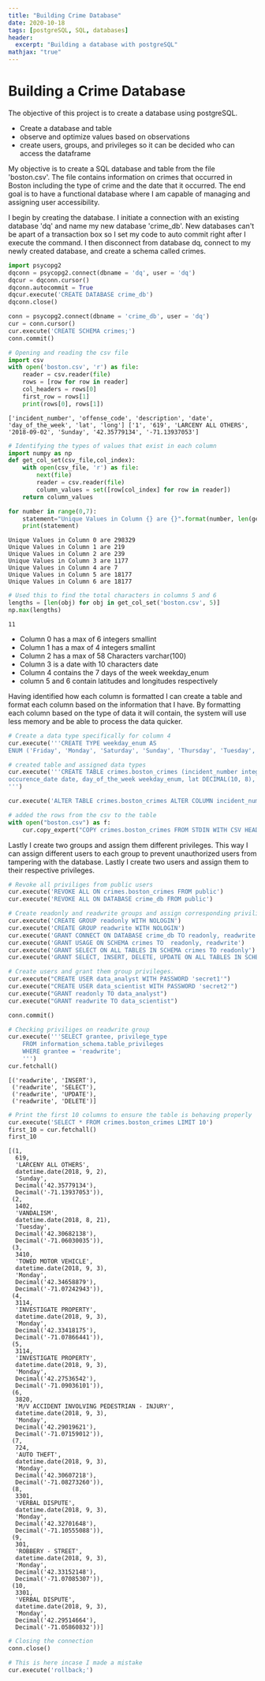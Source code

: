 ```yaml
---
title: "Building Crime Database"
date: 2020-10-18
tags: [postgreSQL, SQL, databases]
header:
  excerpt: "Building a database with postgreSQL"
mathjax: "true"
---
```

# Building a Crime Database
The objective of this project is to create a database using postgreSQL.

- Create a database and table
- observe and optimize values based on observations
- create users, groups, and privileges so it can be decided who can access the dataframe

My objective is to create a SQL database and table from the file 'boston.csv'. The file contains information on crimes that occurred in Boston including the type of crime and the date that it occurred. The end goal is to have a functional database where I am capable of managing and assigning user accessibility.

 I begin by creating the database. I initiate a connection with an existing database 'dq' and name my new database 'crime_db'. New databases can't be apart of a transaction box so I set my code to auto commit right after I execute the command. I then disconnect from database dq, connect to my newly created database, and create a schema called crimes.


```python
import psycopg2
dqconn = psycopg2.connect(dbname = 'dq', user = 'dq')
dqcur = dqconn.cursor()
dqconn.autocommit = True
dqcur.execute('CREATE DATABASE crime_db')
dqconn.close()
```


```python
conn = psycopg2.connect(dbname = 'crime_db', user = 'dq')
cur = conn.cursor()
cur.execute('CREATE SCHEMA crimes;')
conn.commit()
```


```python
# Opening and reading the csv file
import csv
with open('boston.csv', 'r') as file:
    reader = csv.reader(file)
    rows = [row for row in reader]
    col_headers = rows[0]
    first_row = rows[1]
    print(rows[0], rows[1])
```

    ['incident_number', 'offense_code', 'description', 'date', 'day_of_the_week', 'lat', 'long'] ['1', '619', 'LARCENY ALL OTHERS', '2018-09-02', 'Sunday', '42.35779134', '-71.13937053']



```python
# Identifying the types of values that exist in each column
import numpy as np
def get_col_set(csv_file,col_index):
    with open(csv_file, 'r') as file:
        next(file)
        reader = csv.reader(file)
        column_values = set([row[col_index] for row in reader])
    return column_values
```


```python
for number in range(0,7):
    statement="Unique Values in Column {} are {}".format(number, len(get_col_set('boston.csv',number)))
    print(statement)
```

    Unique Values in Column 0 are 298329
    Unique Values in Column 1 are 219
    Unique Values in Column 2 are 239
    Unique Values in Column 3 are 1177
    Unique Values in Column 4 are 7
    Unique Values in Column 5 are 18177
    Unique Values in Column 6 are 18177



```python
# Used this to find the total characters in columns 5 and 6
lengths = [len(obj) for obj in get_col_set('boston.csv', 5)]
np.max(lengths)
```




    11



- Column 0 has a max of 6 integers smallint
- Column 1 has a max of 4 integers  smallint
- Column 2 has a max of 58 Characters varchar(100)
- Column 3 is a date with 10 characters date
- Column 4 contains the 7 days of the week weekday_enum
- column 5 and 6 contain latitudes and longitudes respectively

Having identified how each column is formatted I can create a table and format each column based on the information that I have. By formatting each column based on the type of data it will contain, the system will use less memory and be able to process the data quicker.


```python
# Create a data type specifically for column 4
cur.execute('''CREATE TYPE weekday_enum AS
ENUM ('Friday', 'Monday', 'Saturday', 'Sunday', 'Thursday', 'Tuesday', 'Wednesday')''')
```


```python
# created table and assigned data types
cur.execute('''CREATE TABLE crimes.boston_crimes (incident_number integer PRIMARY KEY, offense_code smallint, description VARCHAR(100),
occurence_date date, day_of_the_week weekday_enum, lat DECIMAL(10, 8), long DECIMAL(10, 8));
''')
```


```python
cur.execute('ALTER TABLE crimes.boston_crimes ALTER COLUMN incident_number TYPE integer;')
```


```python
# added the rows from the csv to the table
with open("boston.csv") as f:
    cur.copy_expert("COPY crimes.boston_crimes FROM STDIN WITH CSV HEADER;", f)
```

Lastly I create two groups and assign them different privileges. This way I can assign different users to each group to prevent unauthorized users from tampering with the database. Lastly I create two users and assign them to their respective privileges.


```python
# Revoke all priviliges from public users
cur.execute('REVOKE ALL ON crimes.boston_crimes FROM public')
cur.execute('REVOKE ALL ON DATABASE crime_db FROM public')
```


```python
# Create readonly and readwrite groups and assign corresponding priviliges.
cur.execute('CREATE GROUP readonly WITH NOLOGIN')
cur.execute('CREATE GROUP readwrite WITH NOLOGIN')
cur.execute('GRANT CONNECT ON DATABASE crime_db TO readonly, readwrite')
cur.execute('GRANT USAGE ON SCHEMA crimes TO  readonly, readwrite')
cur.execute('GRANT SELECT ON ALL TABLES IN SCHEMA crimes TO readonly')
cur.execute('GRANT SELECT, INSERT, DELETE, UPDATE ON ALL TABLES IN SCHEMA crimes TO readwrite')
```


```python
# Create users and grant them group privileges.
cur.execute("CREATE USER data_analyst WITH PASSWORD 'secret1'")
cur.execute("CREATE USER data_scientist WITH PASSWORD 'secret2'")
cur.execute("GRANT readonly TO data_analyst")
cur.execute("GRANT readwrite TO data_scientist")
```


```python
conn.commit()
```


```python
# Checking priviliges on readwrite group
cur.execute('''SELECT grantee, privilege_type
    FROM information_schema.table_privileges
    WHERE grantee = 'readwrite';
    ''')
cur.fetchall()
```




    [('readwrite', 'INSERT'),
     ('readwrite', 'SELECT'),
     ('readwrite', 'UPDATE'),
     ('readwrite', 'DELETE')]




```python
# Print the first 10 columns to ensure the table is behaving properly
cur.execute('SELECT * FROM crimes.boston_crimes LIMIT 10')
first_10 = cur.fetchall()
first_10
```




    [(1,
      619,
      'LARCENY ALL OTHERS',
      datetime.date(2018, 9, 2),
      'Sunday',
      Decimal('42.35779134'),
      Decimal('-71.13937053')),
     (2,
      1402,
      'VANDALISM',
      datetime.date(2018, 8, 21),
      'Tuesday',
      Decimal('42.30682138'),
      Decimal('-71.06030035')),
     (3,
      3410,
      'TOWED MOTOR VEHICLE',
      datetime.date(2018, 9, 3),
      'Monday',
      Decimal('42.34658879'),
      Decimal('-71.07242943')),
     (4,
      3114,
      'INVESTIGATE PROPERTY',
      datetime.date(2018, 9, 3),
      'Monday',
      Decimal('42.33418175'),
      Decimal('-71.07866441')),
     (5,
      3114,
      'INVESTIGATE PROPERTY',
      datetime.date(2018, 9, 3),
      'Monday',
      Decimal('42.27536542'),
      Decimal('-71.09036101')),
     (6,
      3820,
      'M/V ACCIDENT INVOLVING PEDESTRIAN - INJURY',
      datetime.date(2018, 9, 3),
      'Monday',
      Decimal('42.29019621'),
      Decimal('-71.07159012')),
     (7,
      724,
      'AUTO THEFT',
      datetime.date(2018, 9, 3),
      'Monday',
      Decimal('42.30607218'),
      Decimal('-71.08273260')),
     (8,
      3301,
      'VERBAL DISPUTE',
      datetime.date(2018, 9, 3),
      'Monday',
      Decimal('42.32701648'),
      Decimal('-71.10555088')),
     (9,
      301,
      'ROBBERY - STREET',
      datetime.date(2018, 9, 3),
      'Monday',
      Decimal('42.33152148'),
      Decimal('-71.07085307')),
     (10,
      3301,
      'VERBAL DISPUTE',
      datetime.date(2018, 9, 3),
      'Monday',
      Decimal('42.29514664'),
      Decimal('-71.05860832'))]




```python
# Closing the connection
conn.close()
```


```python
# This is here incase I made a mistake
cur.execute('rollback;')
```
